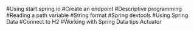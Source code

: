#Using start.spring.io
#Create an endpoint
#Descriptive programming
#Reading a path variable
#String format
#Spring devtools
#Using Spring Data
#Connect to H2
#Working with Spring Data tips
Actuator